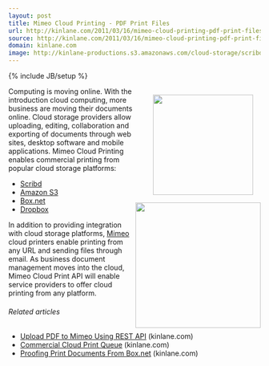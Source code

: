 ```yaml
---
layout: post
title: Mimeo Cloud Printing - PDF Print Files
url: http://kinlane.com/2011/03/16/mimeo-cloud-printing-pdf-print-files/
source: http://kinlane.com/2011/03/16/mimeo-cloud-printing-pdf-print-files/
domain: kinlane.com
image: http://kinlane-productions.s3.amazonaws.com/cloud-storage/scribd-logo.jpg
---
```

{% include JB/setup %}<p><!DOCTYPE html PUBLIC "-//W3C//DTD XHTML 1.0 Transitional//EN"
    "http://www.w3.org/TR/xhtml1/DTD/xhtml1-transitional.dtd">
<html xmlns="http://www.w3.org/1999/xhtml">
  <head>
    <title></title>
  </head>
  <body>
    <a href="http://www.scribd.com" target="_blank"><img style="padding: 15px;" src="http://kinlane-productions.s3.amazonaws.com/cloud-storage/scribd-logo.jpg" alt="" width="200" align=
    "right" /></a>Computing is moving online. With the introduction cloud computing, more business are moving their documents online. Cloud storage providers allow uploading, editing, collaboration
    and exporting of documents through web sites, desktop software and mobile applications. Mimeo Cloud Printing enables commercial printing from popular cloud storage platforms:
    <ul class="mainlist">
      <li style="list-style: none">
        <a href="http://www.dropbox.com" target="_blank"><img src="http://kinlane-productions.s3.amazonaws.com/cloud-storage/dropbox-logo.jpg" alt="" width="250" align="right" /></a>
      </li>
      <li>
        <a title="Scribd" href="http://www.scribd.com">Scribd</a>
      </li>
      <li>
        <a title="Amazon S3" href="http://s3.amazon.com">Amazon S3</a>
      </li>
      <li>
        <a title="Box.net" href="http://www.box.net">Box.net</a>
      </li>
      <li>
        <a title="Dropbox" href="http://www.dropbox.com/">Dropbox</a>
      </li>
    </ul>In addition to providing integration with cloud storage platforms, <a title="Mimeo" href="http://www.mimeo.com">Mimeo</a> cloud printers enable printing from any URL and sending files
    through email. As business document management moves into the cloud, Mimeo Cloud Print API will enable service providers to offer cloud printing from any platform.
    <h6 class="zemanta-related-title" style="font-size: 1em;">
      Related articles
    </h6>
    <ul class="zemanta-article-ul">
      <li class="zemanta-article-ul-li">
        <a href="http://www.kinlane.com/2011/03/upload-pdf-to-mimeo-using-rest-api/">Upload PDF to Mimeo Using REST API</a> (kinlane.com)
      </li>
      <li class="zemanta-article-ul-li">
        <a href="http://www.kinlane.com/2011/03/commercial-print-queue/">Commercial Cloud Print Queue</a> (kinlane.com)
      </li>
      <li class="zemanta-article-ul-li">
        <a href="http://www.kinlane.com/2011/02/proofing-print-documents-from-box-net/">Proofing Print Documents From Box.net</a> (kinlane.com)
      </li>
    </ul>
  </body>
</html></p>
